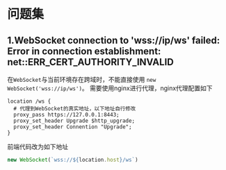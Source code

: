 # 问题集

## 1.WebSocket connection to 'wss://ip/ws' failed: Error in connection establishment: net::ERR_CERT_AUTHORITY_INVALID

在`WebSocket`与当前环境存在跨域时，不能直接使用 `new WebSocket('wss://ip/ws')`。
需要使用nginx进行代理，nginx代理配置如下

```nginx
location /ws {
  # 代理到WebSocket的真实地址，以下地址自行修改
  proxy_pass https://127.0.0.1:8443;
  proxy_set_header Upgrade $http_upgrade;
  proxy_set_header Connention "Upgrade";
}
```

前端代码改为如下地址

```js
new WebSocket(`wss://${location.host}/ws`)
```
